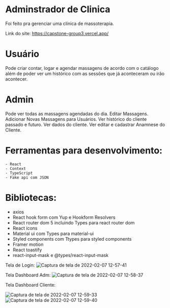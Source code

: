 # Adminstrador de Clinica

Foi feito pra gerenciar uma clínica de massoterapia.

Link do site: https://capstone-group3.vercel.app/

# Usuário
Pode criar contar, logar e agendar massagens de acordo com o catálogo além de poder ver um histórico com as sessões que já aconteceram ou irão acontecer. 

# Admin
Pode ver todas as massagens agendadas do dia. 
Editar Massagens.
Adicionar Novas Massagens para Usuários.
Ver histórico do cliente passado e futuro.
Ver dados do cliente.
Ver editar e cadastrar Anamnese do Cliente.

# Ferramentas para desenvolvimento:
    - React
    - Context
    - TypeScript
    - Fake api com JSON
    
# Bibliotecas:
- axios
- React hook form com Yup e Hookform Resolvers
- React router dom 5 incluindo Types para react router dom
- React icons
- Material ui com Types para material-ui
- Styled components com Ttypes para styled components
- Framer motion
- React toastify
- react-input-mask e @types/react-input-mask

Tela de Login:
![Captura de tela de 2022-02-07 12-57-41](https://user-images.githubusercontent.com/64864720/152824658-e8029d63-2976-4602-9cd6-c02272055d93.png)


Tela Dashboard Adm:
![Captura de tela de 2022-02-07 12-58-37](https://user-images.githubusercontent.com/64864720/152824692-332eef83-f497-4f17-8299-decd8d882095.png)


Tela Dashboard Cliente:

![Captura de tela de 2022-02-07 12-59-33](https://user-images.githubusercontent.com/64864720/152824759-e1525aa5-5192-49f7-8a00-438d22f35fbe.png)
![Captura de tela de 2022-02-07 12-59-40](https://user-images.githubusercontent.com/64864720/152824766-3a9de88e-cf3b-4120-ab38-d1744b829ba4.png)
